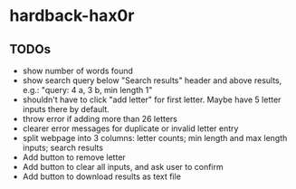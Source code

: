 # hardback-hax0r

## TODOs
* show number of words found
* show search query below "Search results" header and above results, e.g.: "query: 4 a, 3 b, min length 1"
* shouldn't have to click "add letter" for first letter. Maybe have 5 letter inputs there by default.
* throw error if adding more than 26 letters
* clearer error messages for duplicate or invalid letter entry
* split webpage into 3 columns: letter counts; min length and max length inputs; search results
* Add button to remove letter
* Add button to clear all inputs, and ask user to confirm
* Add button to download results as text file